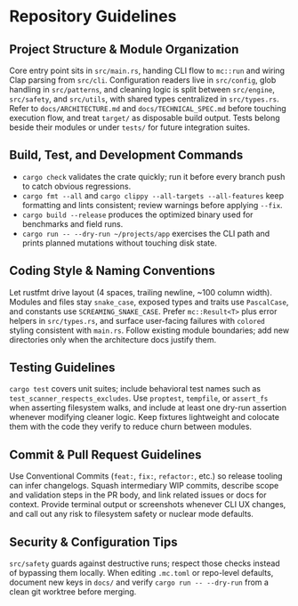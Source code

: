 # Repository Guidelines

## Project Structure & Module Organization
Core entry point sits in `src/main.rs`, handing CLI flow to `mc::run` and wiring Clap parsing from `src/cli`. Configuration readers live in `src/config`, glob handling in `src/patterns`, and cleaning logic is split between `src/engine`, `src/safety`, and `src/utils`, with shared types centralized in `src/types.rs`. Refer to `docs/ARCHITECTURE.md` and `docs/TECHNICAL_SPEC.md` before touching execution flow, and treat `target/` as disposable build output. Tests belong beside their modules or under `tests/` for future integration suites.

## Build, Test, and Development Commands
- `cargo check` validates the crate quickly; run it before every branch push to catch obvious regressions.
- `cargo fmt --all` and `cargo clippy --all-targets --all-features` keep formatting and lints consistent; review warnings before applying `--fix`.
- `cargo build --release` produces the optimized binary used for benchmarks and field runs.
- `cargo run -- --dry-run ~/projects/app` exercises the CLI path and prints planned mutations without touching disk state.

## Coding Style & Naming Conventions
Let rustfmt drive layout (4 spaces, trailing newline, ~100 column width). Modules and files stay `snake_case`, exposed types and traits use `PascalCase`, and constants use `SCREAMING_SNAKE_CASE`. Prefer `mc::Result<T>` plus error helpers in `src/types.rs`, and surface user-facing failures with `colored` styling consistent with `main.rs`. Follow existing module boundaries; add new directories only when the architecture docs justify them.

## Testing Guidelines
`cargo test` covers unit suites; include behavioral test names such as `test_scanner_respects_excludes`. Use `proptest`, `tempfile`, or `assert_fs` when asserting filesystem walks, and include at least one dry-run assertion whenever modifying cleaner logic. Keep fixtures lightweight and colocate them with the code they verify to reduce churn between modules.

## Commit & Pull Request Guidelines
Use Conventional Commits (`feat:`, `fix:`, `refactor:`, etc.) so release tooling can infer changelogs. Squash intermediary WIP commits, describe scope and validation steps in the PR body, and link related issues or docs for context. Provide terminal output or screenshots whenever CLI UX changes, and call out any risk to filesystem safety or nuclear mode defaults.

## Security & Configuration Tips
`src/safety` guards against destructive runs; respect those checks instead of bypassing them locally. When editing `.mc.toml` or repo-level defaults, document new keys in `docs/` and verify `cargo run -- --dry-run` from a clean git worktree before merging.
